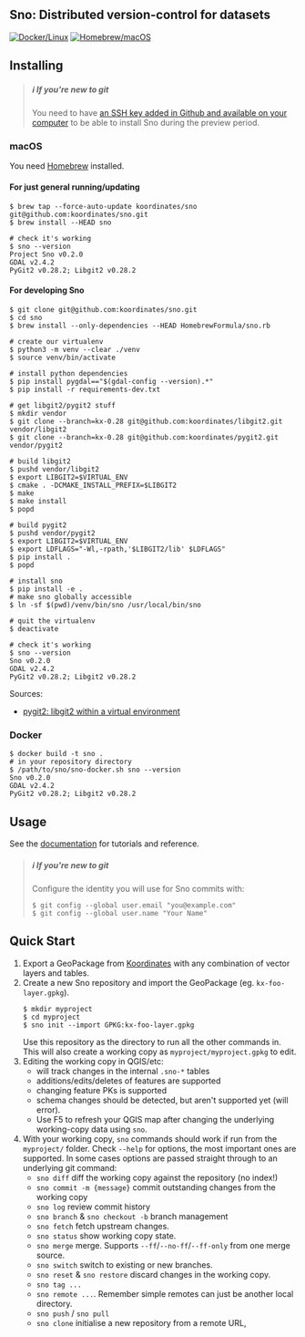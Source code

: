 Sno: Distributed version-control for datasets
---------------------------------------------

[![Docker/Linux](https://badge.buildkite.com/621292fbfad27fe132e84c142ad0618d2a50375c29266d83a1.svg)](https://buildkite.com/koordinates/sno)
[![Homebrew/macOS](https://github.com/koordinates/sno/workflows/Homebrew%20Dev/badge.svg)](https://github.com/koordinates/sno/actions)


## Installing

> ##### ℹ️ If you're new to git
> You need to have [an SSH key added in Github and available on your computer](https://help.github.com/en/github/authenticating-to-github/connecting-to-github-with-ssh) to be able to install Sno during the preview period.

### macOS

You need [Homebrew](https://brew.sh/) installed.

#### For just general running/updating
```console
$ brew tap --force-auto-update koordinates/sno git@github.com:koordinates/sno.git
$ brew install --HEAD sno

# check it's working
$ sno --version
Project Sno v0.2.0
GDAL v2.4.2
PyGit2 v0.28.2; Libgit2 v0.28.2
```

#### For developing Sno
```
$ git clone git@github.com:koordinates/sno.git
$ cd sno
$ brew install --only-dependencies --HEAD HomebrewFormula/sno.rb

# create our virtualenv
$ python3 -m venv --clear ./venv
$ source venv/bin/activate

# install python dependencies
$ pip install pygdal=="$(gdal-config --version).*"
$ pip install -r requirements-dev.txt

# get libgit2/pygit2 stuff
$ mkdir vendor
$ git clone --branch=kx-0.28 git@github.com:koordinates/libgit2.git vendor/libgit2
$ git clone --branch=kx-0.28 git@github.com:koordinates/pygit2.git vendor/pygit2

# build libgit2
$ pushd vendor/libgit2
$ export LIBGIT2=$VIRTUAL_ENV
$ cmake . -DCMAKE_INSTALL_PREFIX=$LIBGIT2
$ make
$ make install
$ popd

# build pygit2
$ pushd vendor/pygit2
$ export LIBGIT2=$VIRTUAL_ENV
$ export LDFLAGS="-Wl,-rpath,'$LIBGIT2/lib' $LDFLAGS"
$ pip install .
$ popd

# install sno
$ pip install -e .
# make sno globally accessible
$ ln -sf $(pwd)/venv/bin/sno /usr/local/bin/sno

# quit the virtualenv
$ deactivate

# check it's working
$ sno --version
Sno v0.2.0
GDAL v2.4.2
PyGit2 v0.28.2; Libgit2 v0.28.2
```

Sources:
* [pygit2: libgit2 within a virtual environment](https://www.pygit2.org/install.html#libgit2-within-a-virtual-environment)

### Docker

```console
$ docker build -t sno .
# in your repository directory
$ /path/to/sno/sno-docker.sh sno --version
Sno v0.2.0
GDAL v2.4.2
PyGit2 v0.28.2; Libgit2 v0.28.2
```

## Usage

See the [documentation](https://github.com/koordinates/sno/wiki) for tutorials and reference.

> ##### ℹ️ If you're new to git
> Configure the identity you will use for Sno commits with:
> ```console
> $ git config --global user.email "you@example.com"
> $ git config --global user.name "Your Name"
> ```

## Quick Start

1. Export a GeoPackage from [Koordinates](https://koordinates.com/) with any combination of vector layers and tables.
2. Create a new Sno repository and import the GeoPackage (eg. `kx-foo-layer.gpkg`).
   ```console
   $ mkdir myproject
   $ cd myproject
   $ sno init --import GPKG:kx-foo-layer.gpkg
   ```
   Use this repository as the directory to run all the other commands in.
   This will also create a working copy as `myproject/myproject.gpkg` to edit.
4. Editing the working copy in QGIS/etc:
   * will track changes in the internal `.sno-*` tables
   * additions/edits/deletes of features are supported
   * changing feature PKs is supported
   * schema changes should be detected, but aren't supported yet (will error).
   * Use F5 to refresh your QGIS map after changing the underlying working-copy data using `sno`.
5. With your working copy, `sno` commands should work if run from the `myproject/` folder. Check `--help` for options, the most important ones are supported. In some cases options are passed straight through to an underlying git command:
    * `sno diff` diff the working copy against the repository (no index!)
    * `sno commit -m {message}` commit outstanding changes from the working copy
    * `sno log` review commit history
    * `sno branch` & `sno checkout -b` branch management
    * `sno fetch` fetch upstream changes.
    * `sno status` show working copy state.
    * `sno merge` merge. Supports `--ff`/`--no-ff`/`--ff-only` from one merge source.
    * `sno switch` switch to existing or new branches.
    * `sno reset` & `sno restore` discard changes in the working copy.
    * `sno tag ...`
    * `sno remote ...`. Remember simple remotes can just be another local directory.
    * `sno push` / `sno pull`
    * `sno clone` initialise a new repository from a remote URL,
